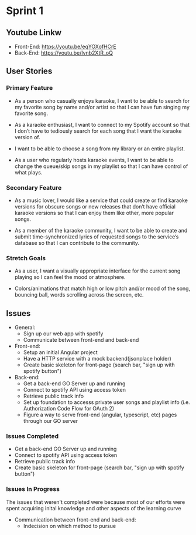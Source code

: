 # Sprint 1

## Youtube Linkw
- Front-End: https://youtu.be/eqYOXofHCrE
- Back-End: https://youtu.be/Ivnb2XtR_oQ
## User Stories
### Primary Feature

- As a person who casually enjoys karaoke, I want to be able to search for my favorite song by name and/or artist so
  that I can have fun singing my favorite song.

- As a karaoke enthusiast, I want to connect to my Spotify account so that I don’t have to tediously search for each
  song that I want the karaoke version of.

- I want to be able to choose a song from my library or an entire playlist.

- As a user who regularly hosts karaoke events, I want to be able to change the queue/skip songs in my playlist so
  that I can have control of what plays.


### Secondary Feature

- As a music lover, I would like a service that could create or find karaoke versions for obscure songs or new releases
  that don’t have official karaoke versions so that I can enjoy them like other, more popular songs.

- As a member of the karaoke community, I want to be able to create and submit time-synchronized lyrics of requested
  songs to the service’s database so that I can contribute to the community.

### Stretch Goals

- As a user, I want a visually appropriate interface for the current song playing so I can feel the mood or atmosphere.

- Colors/animations that match high or low pitch and/or mood of the song, bouncing ball, words scrolling across the
  screen, etc.

## Issues
- General:
  - Sign up our web app with spotify 
  - Communicate between front-end and back-end
- Front-end:
  - Setup an initial Angular project
  - Have a HTTP service with a mock backend(jsonplace holder)
  - Create basic skeleton for front-page (search bar, "sign up with spotify button")
- Back-end:
  - Get a back-end GO Server up and running
  - Connect to spotify API using access token
  - Retrieve public track info
  - Set up foundation to accesss private user songs and playlist info (i.e. Authorization Code Flow for OAuth 2)
  - Figure a way to serve front-end (angular, typescript, etc) pages through our GO server

### Issues Completed
  - Get a back-end GO Server up and running
  - Connect to spotify API using access token
  - Retrieve public track info
  - Create basic skeleton for front-page (search bar, "sign up with spotify button")
### Issues In Progress
The issues that weren't completed were because most of our efforts were spent acquiring inital knowledge and other aspects of the learning curve
- Communication between front-end and back-end:
  - Indecision on which method to pursue 
